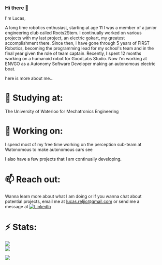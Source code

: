 ### Hi there 👋

I'm Lucas, 

A long time robotics enthusiast, starting at age 11 I was a member of a junior engineering club called Roots2Stem. I continually worked on various projects with my last project, an electric gokart, my greatest accomplishment there. Since then, I have gone through 5 years of FIRST Robotics, becoming the programming lead for my school's team and in the final year given the role of team captain. Recently, I spent 12 months working on a humanoid robot for GoodLabs Studio. Now I'm working at ENVGO as a Autonomy Software Developer making an autonomous electric boat.

here is more about me...

# 🌱 Studying at:
The University of Waterloo for Mechatronics Engineering

# 🔭 Working on:
I spend most of my free time working on the perception sub-team at Watonomous to make autonomous cars see

I also have a few projects that I am continually developing.

# 📫 Reach out:
Wanna learn more about what I am doing or if you wanna chat about potential projects, email me at [lucas.reljic@gmail.com](mailto:lucas.reljic@gmail.com) or send me a message at 
[![LinkedIn](https://img.shields.io/badge/LinkedIn-%230077B5.svg?logo=linkedin&logoColor=white)](https://linkedin.com/in/lucas-reljic) 

# ⚡ Stats:
![](https://github-readme-streak-stats.herokuapp.com/?user=lucasreljic&theme=dark&hide_border=false)<br/>
![](https://github-readme-stats.vercel.app/api/top-langs/?username=lucasreljic&theme=dark&hide_border=false&include_all_commits=false&count_private=true&layout=compact)

[![](https://visitcount.itsvg.in/api?id=lucasreljic&label=Profile%20Views&icon=5&pretty=false)](https://visitcount.itsvg.in)

<!--
**lucasreljic/lucasreljic** is a ✨ _special_ ✨ repository because its `README.md` (this file) appears on your GitHub profile.

Here are some ideas to get you started:

- 🔭 I’m currently working on ...
- 🌱 I’m currently learning ...
- 👯 I’m looking to collaborate on ...
- 🤔 I’m looking for help with ...
- 💬 Ask me about ...
- 📫 How to reach me: ...
- 😄 Pronouns: ...
- ⚡ Fun fact: ...
-->
